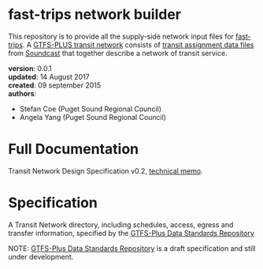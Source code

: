 # fast-trips network builder 
This repository is to provide all the supply-side network input files for [fast-trips](https://github.com/BayAreaMetro/fast-trips). A [GTFS-PLUS transit network](https://github.com/osplanning-data-standards/GTFS-PLUS) consists of [transit assignment data files](https://github.com/psrc/soundcast/blob/5ce7547a8384df367c92d3e48c54eea86228f47e/scripts/summarize/standard/daily_bank.py) from [Soundcast](https://github.com/psrc/soundcast) that together describe a network of transit service. 


**version**: 0.0.1  
**updated**: 14 August 2017  
**created**: 09 september 2015  
**authors**:  

 * Stefan Coe  (Puget Sound Regional Council) 
 * Angela Yang (Puget Sound Regional Council) 

# Full Documentation
Transit Network Design Specification v0.2, [technical memo](http://fast-trips.mtc.ca.gov/library/T2-NetworkDesign-StaticCopy-Sept2015V0.2.pdf). 

# Specification
A Transit Network directory, including schedules, access, egress and transfer information, specified by the [GTFS-Plus Data Standards Repository](https://github.com/osplanning-data-standards/GTFS-PLUS)

NOTE: [GTFS-Plus Data Standards Repository](https://github.com/osplanning-data-standards/GTFS-PLUS) is a draft specification and still under development.


